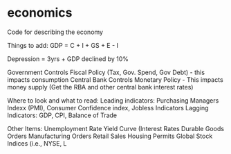 # economics
Code for describing the economy

Things to add:
GDP = C + I + GS + E - I

Depression = 3yrs + GDP declined by 10%

Government Controls Fiscal Policy (Tax, Gov. Spend, Gov Debt) - this impacts consumption
Central Bank Controls Monetary Policy - This impacts money supply (Get the RBA and other central bank interest rates)

Where to look and what to read:
Leading indicators: Purchasing Managers Indexx (PMI), Consumer Confidence index, Jobless Indicators
Lagging Indicators: GDP, CPI, Balance of Trade

Other Items:
Unemployment Rate
Yield Curve (Interest Rates 
Durable Goods Orders 
Manufacturing Orders
Retail Sales 
Housing Permits 
Global Stock Indices (i.e., NYSE, L
